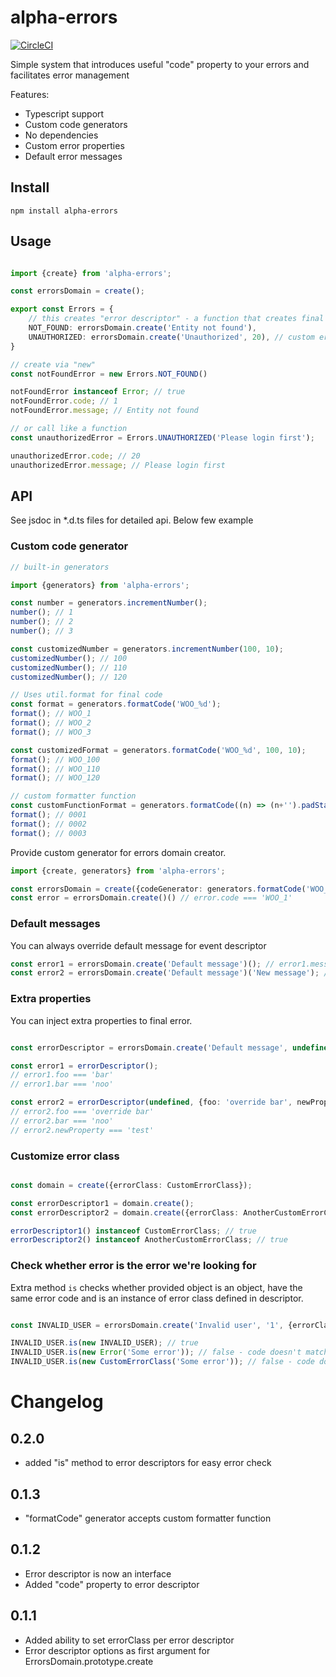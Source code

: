 # alpha-errors

[![CircleCI](https://circleci.com/gh/wookieb/alpha-errors.svg?style=svg)](https://circleci.com/gh/wookieb/alpha-errors)

Simple system that introduces useful "code" property to your errors and facilitates error management

Features:
* Typescript support
* Custom code generators
* No dependencies
* Custom error properties
* Default error messages

## Install
```
npm install alpha-errors
```

## Usage
```typescript

import {create} from 'alpha-errors';

const errorsDomain = create();

export const Errors = {
    // this creates "error descriptor" - a function that creates final error object
    NOT_FOUND: errorsDomain.create('Entity not found'),
    UNAUTHORIZED: errorsDomain.create('Unauthorized', 20), // custom error code
}

// create via "new"
const notFoundError = new Errors.NOT_FOUND()

notFoundError instanceof Error; // true
notFoundError.code; // 1
notFoundError.message; // Entity not found

// or call like a function
const unauthorizedError = Errors.UNAUTHORIZED('Please login first');

unauthorizedError.code; // 20
unauthorizedError.message; // Please login first
```

## API
See jsdoc in *.d.ts files for detailed api. Below few example

### Custom code generator

```typescript
// built-in generators

import {generators} from 'alpha-errors';

const number = generators.incrementNumber();
number(); // 1
number(); // 2
number(); // 3

const customizedNumber = generators.incrementNumber(100, 10);
customizedNumber(); // 100
customizedNumber(); // 110
customizedNumber(); // 120

// Uses util.format for final code
const format = generators.formatCode('WOO_%d');
format(); // WOO_1
format(); // WOO_2
format(); // WOO_3

const customizedFormat = generators.formatCode('WOO_%d', 100, 10);
format(); // WOO_100
format(); // WOO_110
format(); // WOO_120

// custom formatter function
const customFunctionFormat = generators.formatCode((n) => (n+'').padStart(4, '0'))
format(); // 0001
format(); // 0002
format(); // 0003
```

Provide custom generator for errors domain creator.
```typescript
import {create, generators} from 'alpha-errors';

const errorsDomain = create({codeGenerator: generators.formatCode('WOO_%d')});
const error = errorsDomain.create()() // error.code === 'WOO_1'
```

### Default messages

You can always override default message for event descriptor
```typescript
const error1 = errorsDomain.create('Default message')(); // error1.message === 'Default message'
const error2 = errorsDomain.create('Default message')('New message'); // error1.message === 'New message'
```

### Extra properties

You can inject extra properties to final error. 
```typescript

const errorDescriptor = errorsDomain.create('Default message', undefined, {foo: 'bar', bar: 'noo'});

const error1 = errorDescriptor();
// error1.foo === 'bar'
// error1.bar === 'noo'

const error2 = errorDescriptor(undefined, {foo: 'override bar', newProperty: 'test'});
// error2.foo === 'override bar'
// error2.bar === 'noo'
// error2.newProperty === 'test'
```

### Customize error class

```typescript

const domain = create({errorClass: CustomErrorClass});

const errorDescriptor1 = domain.create();
const errorDescriptor2 = domain.create({errorClass: AnotherCustomErrorClass});

errorDescriptor1() instanceof CustomErrorClass; // true
errorDescriptor2() instanceof AnotherCustomErrorClass; // true
```

### Check whether error is the error we're looking for

Extra method `is` checks whether provided object is an object, have the same error code and is an instance of error class defined in descriptor.

```typescript

const INVALID_USER = errorsDomain.create('Invalid user', '1', {errorClass: CustomErrorClass});

INVALID_USER.is(new INVALID_USER); // true
INVALID_USER.is(new Error('Some error')); // false - code doesn't match and it's not an instance of CustomErrorClass
INVALID_USER.is(new CustomErrorClass('Some error')); // false - code doesn't match
```

# Changelog

## 0.2.0
* added "is" method to error descriptors for easy error check

## 0.1.3
* "formatCode" generator accepts custom formatter function

## 0.1.2
* Error descriptor is now an interface
* Added "code" property to error descriptor

## 0.1.1
* Added ability to set errorClass per error descriptor
* Error descriptor options as first argument for ErrorsDomain.prototype.create